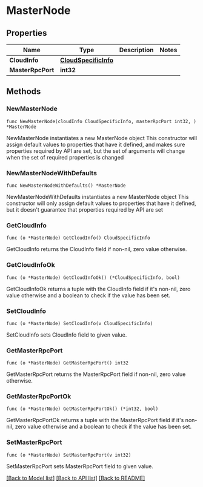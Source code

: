# MasterNode

## Properties

Name | Type | Description | Notes
------------ | ------------- | ------------- | -------------
**CloudInfo** | [**CloudSpecificInfo**](CloudSpecificInfo.md) |  | 
**MasterRpcPort** | **int32** |  | 

## Methods

### NewMasterNode

`func NewMasterNode(cloudInfo CloudSpecificInfo, masterRpcPort int32, ) *MasterNode`

NewMasterNode instantiates a new MasterNode object
This constructor will assign default values to properties that have it defined,
and makes sure properties required by API are set, but the set of arguments
will change when the set of required properties is changed

### NewMasterNodeWithDefaults

`func NewMasterNodeWithDefaults() *MasterNode`

NewMasterNodeWithDefaults instantiates a new MasterNode object
This constructor will only assign default values to properties that have it defined,
but it doesn't guarantee that properties required by API are set

### GetCloudInfo

`func (o *MasterNode) GetCloudInfo() CloudSpecificInfo`

GetCloudInfo returns the CloudInfo field if non-nil, zero value otherwise.

### GetCloudInfoOk

`func (o *MasterNode) GetCloudInfoOk() (*CloudSpecificInfo, bool)`

GetCloudInfoOk returns a tuple with the CloudInfo field if it's non-nil, zero value otherwise
and a boolean to check if the value has been set.

### SetCloudInfo

`func (o *MasterNode) SetCloudInfo(v CloudSpecificInfo)`

SetCloudInfo sets CloudInfo field to given value.


### GetMasterRpcPort

`func (o *MasterNode) GetMasterRpcPort() int32`

GetMasterRpcPort returns the MasterRpcPort field if non-nil, zero value otherwise.

### GetMasterRpcPortOk

`func (o *MasterNode) GetMasterRpcPortOk() (*int32, bool)`

GetMasterRpcPortOk returns a tuple with the MasterRpcPort field if it's non-nil, zero value otherwise
and a boolean to check if the value has been set.

### SetMasterRpcPort

`func (o *MasterNode) SetMasterRpcPort(v int32)`

SetMasterRpcPort sets MasterRpcPort field to given value.



[[Back to Model list]](../README.md#documentation-for-models) [[Back to API list]](../README.md#documentation-for-api-endpoints) [[Back to README]](../README.md)



